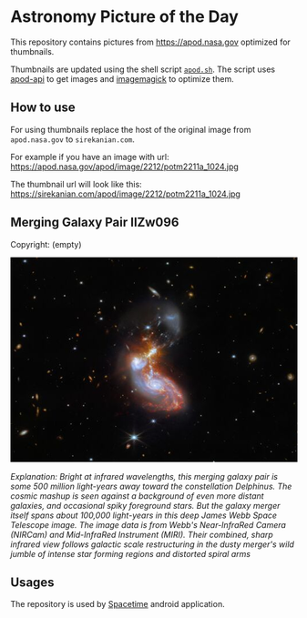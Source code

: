 # Astronomy Picture of the Day

This repository contains pictures from https://apod.nasa.gov optimized for thumbnails.

Thumbnails are updated using the shell script [`apod.sh`](apod.sh). The script
uses [apod-api](https://github.com/nasa/apod-api) to get images and [imagemagick](https://imagemagick.org) to
optimize them.

## How to use

For using thumbnails replace the host of the original image from `apod.nasa.gov` to `sirekanian.com`.

For example if you have an image with url:<br>
https://apod.nasa.gov/apod/image/2212/potm2211a_1024.jpg

The thumbnail url will look like this:<br>
https://sirekanian.com/apod/image/2212/potm2211a_1024.jpg

## Merging Galaxy Pair IIZw096

Copyright: (empty)

[![the picture of the day][1]][2]

_Explanation: Bright at infrared wavelengths, this merging galaxy pair is some 500 million light-years away toward the constellation Delphinus. The cosmic mashup is seen against a background of even more distant galaxies, and occasional spiky foreground stars. But the galaxy merger itself spans about 100,000 light-years in this deep James Webb Space Telescope image. The image data is from Webb's Near-InfraRed Camera (NIRCam) and Mid-InfraRed Instrument (MIRI). Their combined, sharp infrared view follows galactic scale restructuring in the dusty merger's wild jumble of intense star forming regions  and distorted spiral arms_

## Usages

The repository is used by [Spacetime][3] android application.

[1]: image/2212/potm2211a_1024.jpg

[2]: https://apod.nasa.gov/apod/image/2212/potm2211a_1024.jpg

[3]: https://github.com/sirekanian/spacetime
